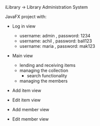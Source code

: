 iLibrary -> Library Administration System

JavaFX project with:

- Log in view
  * username: admin , password: 1234
  * username: achil , password: ball123
  * username: maria , password: mak123

- Main view
  * lending and receiving items
  * managing the collection
     + search functionality
  * managing the members

- Add item view
- Edit item view

- Add member view
- Edit member view

